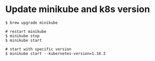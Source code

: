 # Update minikube and k8s version

```
$ brew upgrade minikube

# restart minikube
$ minikube stop
$ minikube start

# start with specific version
$ minikube start --kubernetes-version=1.18.3
```
